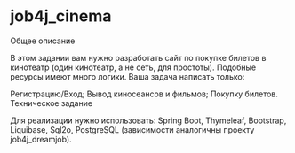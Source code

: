 # job4j_cinema
Общее описание

В этом задании вам нужно разработать сайт по покупке билетов в кинотеатр (один кинотеатр, а не сеть, для простоты). Подобные ресурсы имеют много логики. Ваша задача написать только:

Регистрацию/Вход;
Вывод киносеансов и фильмов;
Покупку билетов.
Техническое задание

Для реализации нужно использовать: Spring Boot, Thymeleaf, Bootstrap, Liquibase, Sql2o, PostgreSQL (зависимости аналогичны проекту job4j_dreamjob).